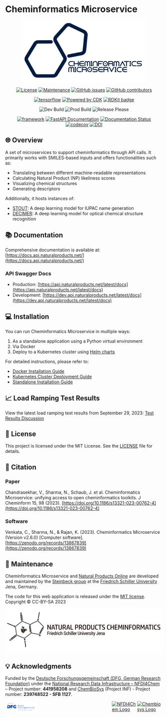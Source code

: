 # Cheminformatics Microservice

<p align="center">
  <a href="https://api.naturalproducts.net/" target="_blank">
    <img src="/public/img/logo.png" width="400" alt="CMS Logo">
  </a>
</p>

<p align="center">
  <a href="https://opensource.org/licenses/MIT"><img src="https://img.shields.io/badge/License-MIT%202.0-blue.svg" alt="License"></a>
  <a href="https://GitHub.com/Steinbeck-Lab/cheminformatics-microservice/graphs/commit-activity"><img src="https://img.shields.io/badge/Maintained%3F-yes-blue.svg" alt="Maintenance"></a>
  <a href="https://GitHub.com/Steinbeck-Lab/cheminformatics-microservice/issues/"><img src="https://img.shields.io/github/issues/Steinbeck-Lab/cheminformatics-microservice.svg" alt="GitHub issues"></a>
  <a href="https://GitHub.com/Steinbeck-Lab/cheminformatics-microservice/graphs/contributors/"><img src="https://img.shields.io/github/contributors/Steinbeck-Lab/cheminformatics-microservice.svg" alt="GitHub contributors"></a>
</p>

<p align="center">
  <a href="https://www.tensorflow.org"><img src="https://img.shields.io/badge/TensorFlow-2.10.1-FF6F00.svg?style=flat&logo=tensorflow" alt="tensorflow"></a>
  <a href="https://cdk.github.io"><img src="https://img.shields.io/badge/Powered%20by-CDK-blue.svg?style=flat&logo=chem" alt="Powered by CDK"></a>
  <a href="https://www.rdkit.org/"><img src="https://img.shields.io/badge/Powered%20by-RDKit-3838ff.svg?logo=data:image/png;base64,iVBORw0KGgoAAAANSUhEUgAAABAAAAAQBAMAAADt3eJSAAAABGdBTUEAALGPC/xhBQAAACBjSFJNAAB6JgAAgIQAAPoAAACA6AAAdTAAAOpgAAA6mAAAF3CculE8AAAAFVBMVEXc3NwUFP8UPP9kZP+MjP+0tP////9ZXZotAAAAAXRSTlMAQObYZgAAAAFiS0dEBmFmuH0AAAAHdElNRQfmAwsPGi+MyC9RAAAAQElEQVQI12NgQABGQUEBMENISUkRLKBsbGwEEhIyBgJFsICLC0iIUdnExcUZwnANQWfApKCK4doRBsKtQFgKAQC5Ww1JEHSEkAAAACV0RVh0ZGF0ZTpjcmVhdGUAMjAyMi0wMy0xMVQxNToyNjo0NyswMDowMDzr2J4AAAAldEVYdGRhdGU6bW9kaWZ5ADIwMjItMDMtMTFUMTU6MjY6NDcrMDA6MDBNtmAiAAAAAElFTkSuQmCC" alt="RDKit badge"></a>
</p>

<p align="center">
  <img src="https://github.com/Steinbeck-Lab/cheminformatics-microservice/actions/workflows/dev-build.yml/badge.svg" alt="Dev Build">
  <img src="https://github.com/Steinbeck-Lab/cheminformatics-microservice/actions/workflows/prod-build.yml/badge.svg" alt="Prod Build">
  <img src="https://github.com/Steinbeck-Lab/cheminformatics-microservice/actions/workflows/release-please.yml/badge.svg" alt="Release Please">
</p>

<p align="center">
  <a href="https://fastapi.tiangolo.com/"><img src="https://img.shields.io/badge/Framework-FastAPI-blue?style" alt="framework"></a>
  <a href="https://api.naturalproducts.net/v1/docs#/"><img src="https://img.shields.io/badge/docs-fastapi-blue" alt="FastAPI Documentation"></a>
  <a href="https://cheminformatics-microservice.readthedocs.io/en/latest/?badge=latest"><img src="https://readthedocs.org/projects/cheminformatics-microservice/badge/?version=latest" alt="Documentation Status"></a>
  <a href="https://codecov.io/gh/Steinbeck-Lab/cheminformatics-microservice"><img src="https://codecov.io/gh/Steinbeck-Lab/cheminformatics-microservice/graph/badge.svg?token=5BIQJPNCBA" alt="codecov"></a>
  <a href="https://doi.org/10.5281/zenodo.7745987"><img src="https://zenodo.org/badge/DOI/10.5281/zenodo.7745987.svg" alt="DOI"></a>
</p>

## 🌐 Overview

A set of microservices to support cheminformatics through API calls. It primarily works with SMILES-based inputs and offers functionalities such as:

- Translating between different machine-readable representations
- Calculating Natural Product (NP) likeliness scores
- Visualizing chemical structures
- Generating descriptors

Additionally, it hosts instances of:
- [STOUT](https://github.com/Kohulan/Smiles-TO-iUpac-Translator): A deep learning model for IUPAC name generation
- [DECIMER](https://github.com/Kohulan/DECIMER-Image_Transformer): A deep learning model for optical chemical structure recognition

## 📚 Documentation

Comprehensive documentation is available at: [https://docs.api.naturalproducts.net/](https://docs.api.naturalproducts.net/)

### API Swagger Docs

- Production: [https://api.naturalproducts.net/latest/docs](https://api.naturalproducts.net/latest/docs)
- Development: [https://dev.api.naturalproducts.net/latest/docs](https://dev.api.naturalproducts.net/latest/docs)

## 💻 Installation

You can run Cheminformatics Microservice in multiple ways:

1. As a standalone application using a Python virtual environment
2. Via Docker
3. Deploy to a Kubernetes cluster using [Helm charts](https://github.com/NFDI4Chem/repo-helm-charts/tree/main/charts)

For detailed instructions, please refer to:

- [Docker Installation Guide](https://docs.api.naturalproducts.net/docker.html)
- [Kubernetes Cluster Deployment Guide](https://docs.api.naturalproducts.net/cluster-deployment.html)
- [Standalone Installation Guide](https://docs.api.naturalproducts.net/standalone.html)

## 📈 Load Ramping Test Results

View the latest load ramping test results from September 29, 2023: [Test Results Discussion](https://github.com/Steinbeck-Lab/cheminformatics-microservice/discussions/413)

## 📜 License

This project is licensed under the MIT License. See the [LICENSE](https://github.com/Steinbeck-Lab/cheminformatics-microservice/blob/main/LICENSE) file for details.

## 📰 Citation

### Paper
Chandrasekhar, V., Sharma, N., Schaub, J. et al. Cheminformatics Microservice: unifying access to open cheminformatics toolkits. J Cheminform 15, 98 (2023). [https://doi.org/10.1186/s13321-023-00762-4](https://doi.org/10.1186/s13321-023-00762-4)

### Software
Venkata, C., Sharma, N., & Rajan, K. (2023). Cheminformatics Microservice (Version v2.6.0) [Computer software]. [https://zenodo.org/records/13867839](https://zenodo.org/records/13867839)

## 🔧 Maintenance

Cheminformatics Microservice and [Natural Products Online](https://naturalproducts.net) are developed and maintained by the [Steinbeck group](https://cheminf.uni-jena.de) at the [Friedrich Schiller University](https://www.uni-jena.de/en/) Jena, Germany.

The code for this web application is released under the [MIT license](https://opensource.org/licenses/MIT). Copyright © CC-BY-SA 2023

<p align="center">
  <a href="https://cheminf.uni-jena.de/" target="_blank">
    <img src="https://github.com/Kohulan/DECIMER-Image-to-SMILES/blob/master/assets/CheminfGit.png" width="800" alt="cheminf Logo">
  </a>
</p>

## 💡 Acknowledgments

Funded by the [Deutsche Forschungsgemeinschaft (DFG, German Research Foundation)](https://www.dfg.de/) under the [National Research Data Infrastructure – NFDI4Chem](https://nfdi4chem.de/) – Project number: **441958208** and [ChemBioSys](https://www.chembiosys.de/en/) (Project INF) - Project number: **239748522 - SFB 1127**.

<div style="display: flex; justify-content: space-between;">
  <a href="https://www.dfg.de/" target="_blank">
    <img src="./docs/public/dfg_logo_schriftzug_blau_foerderung_en.gif" width="30%" alt="DFG Logo">
  </a>
  <a href="https://nfdi4chem.de/" target="_blank">
    <img src="https://www.nfdi4chem.de/wp-content/themes/wptheme/assets/img/logo.svg" width="30%" alt="NFDI4Chem Logo">
  </a>
  <a href="https://www.chembiosys.de/en/welcome.html" target="_blank">
    <img src="https://github.com/Steinbeck-Lab/cheminformatics-microservice/assets/30716951/45c8e153-8322-4563-a51d-cbdbe4e08627" width="30%" alt="Chembiosys Logo">
  </a>
</div>
